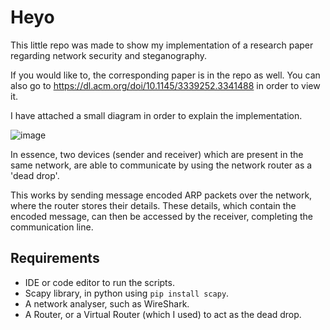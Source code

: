 # Heyo
This little repo was made to show my implementation of a research paper regarding network security and steganography.

If you would like to, the corresponding paper is in the repo as well. You can also go to https://dl.acm.org/doi/10.1145/3339252.3341488 in order to view it.

I have attached a small diagram in order to explain the implementation.

![image](https://github.com/user-attachments/assets/498ead39-8ec7-4fa4-b050-89903c5b83aa)

In essence, two devices (sender and receiver) which are present in the same network, are able to communicate by using the network router as a 'dead drop'.

This works by sending message encoded ARP packets over the network, where the router stores their details. These details, which contain the encoded message, can then be accessed by the receiver, completing the communication line.

## Requirements
* IDE or code editor to run the scripts.
* Scapy library, in python using `pip install scapy`.
* A network analyser, such as WireShark.
* A Router, or a Virtual Router (which I used) to act as the dead drop.



